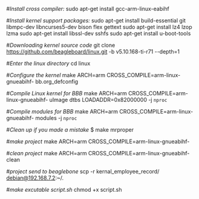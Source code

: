 #*Install cross compiler:*
sudo apt-get install gcc-arm-linux-eabihf

#*Install kernel support packages:*
sudo apt-get install build-essential git libmpc-dev libncurses5-dev bison flex gettext
sudo apt-get install lz4 lzop lzma
sudo apt-get install libssl-dev sshfs
sudo apt-get install u-boot-tools

#*Downloading kernel source code*
git clone https://github.com/beagleboard/linux.git -b v5.10.168-ti-r71 --depth=1

#*Enter the linux directory*
cd linux

#*Configure the kernel*
make ARCH=arm CROSS_COMPILE=arm-linux-gnueabihf- bb.org_defconfig

#*Compile Linux kernel for BBB*
make ARCH=arm CROSS_COMPILE=arm-linux-gnueabihf- uImage dtbs LOADADDR=0x82000000 -j `nproc`

#*Compile modules for BBB*
make ARCH=arm CROSS_COMPILE=arm-linux-gnueabihf- modules -j `nproc`

#*Clean up if you made a mistake*
$ make mrproper

#*make project*
make ARCH=arm CROSS_COMPILE=arm-linux-gnueabihf-

#*clean project*
make ARCH=arm CROSS_COMPILE=arm-linux-gnueabihf- clean

#*project send to beaglebone*
scp -r kernal_employee_record/ debian@192.168.7.2:~/.

#*make excutable script.sh*
chmod +x script.sh
